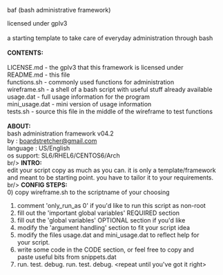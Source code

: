 baf (bash administrative framework) 

licensed under gplv3<br/><br/>
a starting template to take care of everyday administration through bash<br/>
<br/>
<b>CONTENTS:</b><br/>
<br/>
LICENSE.md		- the gplv3 that this framework is licensed under<br/>
README.md		- this file<br/>
functions.sh	- commonly used functions for administration<br/>
wireframe.sh	- a shell of a bash script with useful stuff already available<br/>
usage.dat		- full usage information for the program<br/>
mini_usage.dat	- mini version of usage information<br/>
tests.sh		- source this file in the middle of the wireframe to test functions<br/>
<br/>
<b>ABOUT:</b><br/>
bash administration framework v04.2<br/>
by		: boardstretcher@gmail.com<br/>
language	: US/English<br/>
os support: SL6/RHEL6/CENTOS6/Arch<br/>
br/>
<b>INTRO:</b><br/>
edit your script copy as much as you can. it is only a template/framework<br/>
and meant to be starting point. you have to tailor it to your requirements.<br/>
br/>
<b>CONFIG STEPS:</b><br/>
0) copy wireframe.sh to the scriptname of your choosing<br/>
1) comment 'only_run_as 0' if you'd like to run this script as non-root<br/>
2) fill out the 'important global variables' REQUIRED section<br/>
3) fill out the 'global variables' OPTIONAL section if you'd like<br/>
4) modify the 'argument handling' section to fit your script idea<br/>
5) modify the files usage.dat and mini_usage.dat to reflect help for<br/>
   your script.<br/>
6) write some code in the CODE section, or feel free to copy and <br/>
   paste useful bits from snippets.dat<br/>
7) run. test. debug. run. test. debug. <repeat until you've got it right><br/>
